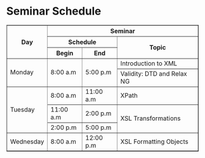 <!DOCTYPE html>
<html>
<head>
    <meta charset="utf-8">
    <title>Assignment 1</title>
</head>
<body>
    <h1>Seminar Schedule</h1>
    <table border="1">
        <thead>
            <tr>
                <th rowspan="3">Day</th>
                <th colspan="3">Seminar</th>
            </tr>
            <tr>
                <th colspan="2">Schedule</th>
                <th rowspan="2">Topic</th>
            </tr>
            <tr>
                <th>Begin</th>
                <th>End</th>
            </tr>
        </thead>
        <tbody>
            <tr>
                <td rowspan="2">Monday</td>
                <td rowspan="2">8:00 a.m</td>
                <td rowspan="2">5:00 p.m</td>
                <td>Introduction to XML</td>
            </tr>
            <tr>
                <td>Validity: DTD and Relax NG</td>
            </tr>
            <tr>
                <td rowspan="4">Tuesday</td>
                <td>8:00 a.m</td>
                <td>11:00 a.m</td>
                <td rowspan="2">XPath</td>
            </tr>
            <tr>
                <td rowspan="2">11:00 a.m</td>
                <td rowspan="2">2:00 p.m</td>
            </tr>
            <tr>
                <td rowspan="2">XSL Transformations</td>
            </tr>
            <tr>
                <td>2:00 p.m</td>
                <td>5:00 p.m</td>
            </tr>
            <tr>
                <td>Wednesday</td>
                <td>8:00 a.m</td>
                <td>12:00 p.m</td>
                <td>XSL Formatting Objects</td>
            </tr>
        </tbody>
    </table>
</body>
</html>
